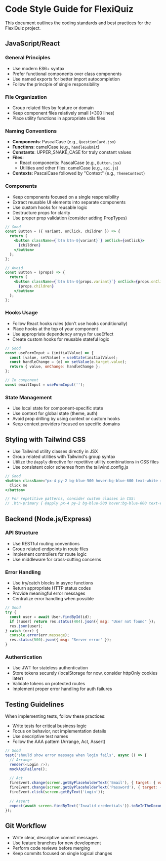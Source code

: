 # Code Style Guide for FlexiQuiz

This document outlines the coding standards and best practices for the FlexiQuiz project.

## JavaScript/React

### General Principles

- Use modern ES6+ syntax
- Prefer functional components over class components
- Use named exports for better import autocompletion
- Follow the principle of single responsibility

### File Organization

- Group related files by feature or domain
- Keep component files relatively small (<300 lines)
- Place utility functions in appropriate utils files

### Naming Conventions

- **Components**: PascalCase (e.g., `QuestionCard.jsx`)
- **Functions**: camelCase (e.g., `handleSubmit`)
- **Constants**: UPPER_SNAKE_CASE for truly constant values
- **Files**: 
  - React components: PascalCase (e.g., `Button.jsx`)
  - Utilities and other files: camelCase (e.g., `api.js`)
- **Contexts**: PascalCase followed by "Context" (e.g., `ThemeContext`)

### Components

- Keep components focused on a single responsibility
- Extract reusable UI elements into separate components
- Use custom hooks for reusable logic
- Destructure props for clarity
- Use proper prop validation (consider adding PropTypes)

```jsx
// Good
const Button = ({ variant, onClick, children }) => {
  return (
    <button className={`btn btn-${variant}`} onClick={onClick}>
      {children}
    </button>
  );
};

// Avoid
const Button = (props) => {
  return (
    <button className={`btn btn-${props.variant}`} onClick={props.onClick}>
      {props.children}
    </button>
  );
};
```

### Hooks Usage

- Follow React hooks rules (don't use hooks conditionally)
- Place hooks at the top of your component
- Use appropriate dependency arrays for useEffect
- Create custom hooks for reusable stateful logic

```jsx
// Good
const useFormInput = (initialValue) => {
  const [value, setValue] = useState(initialValue);
  const handleChange = (e) => setValue(e.target.value);
  return { value, onChange: handleChange };
};

// In component
const emailInput = useFormInput('');
```

### State Management

- Use local state for component-specific state
- Use context for global state (theme, auth)
- Avoid prop drilling by using context or custom hooks
- Keep context providers focused on specific domains

## Styling with Tailwind CSS

- Use Tailwind utility classes directly in JSX
- Group related utilities with Tailwind's group syntax
- Utilize the `@apply` directive for repetitive utility combinations in CSS files
- Use consistent color schemes from the tailwind.config.js

```jsx
// Good
<button className="px-4 py-2 bg-blue-500 hover:bg-blue-600 text-white rounded">
  Click me
</button>

// For repetitive patterns, consider custom classes in CSS:
// .btn-primary { @apply px-4 py-2 bg-blue-500 hover:bg-blue-600 text-white rounded; }
```

## Backend (Node.js/Express)

### API Structure

- Use RESTful routing conventions
- Group related endpoints in route files
- Implement controllers for route logic
- Use middleware for cross-cutting concerns

### Error Handling

- Use try/catch blocks in async functions
- Return appropriate HTTP status codes
- Provide meaningful error messages
- Centralize error handling when possible

```js
// Good
try {
  const user = await User.findById(id);
  if (!user) return res.status(404).json({ msg: "User not found" });
  res.json(user);
} catch (err) {
  console.error(err.message);
  res.status(500).json({ msg: "Server error" });
}
```

### Authentication

- Use JWT for stateless authentication
- Store tokens securely (localStorage for now, consider httpOnly cookies later)
- Validate tokens on protected routes
- Implement proper error handling for auth failures

## Testing Guidelines

When implementing tests, follow these practices:

- Write tests for critical business logic
- Focus on behavior, not implementation details
- Use descriptive test names
- Follow the AAA pattern (Arrange, Act, Assert)

```js
// Good
test('should show error message when login fails', async () => {
  // Arrange
  render(<Login />);
  mockApiFailure();
  
  // Act
  fireEvent.change(screen.getByPlaceholderText('Email'), { target: { value: 'test@example.com' } });
  fireEvent.change(screen.getByPlaceholderText('Password'), { target: { value: 'password' } });
  fireEvent.click(screen.getByText('Login'));
  
  // Assert
  expect(await screen.findByText('Invalid credentials')).toBeInTheDocument();
});
```

## Git Workflow

- Write clear, descriptive commit messages
- Use feature branches for new development
- Perform code reviews before merging
- Keep commits focused on single logical changes